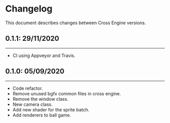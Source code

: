 # Changelog

This document describes changes between Cross Engine versions.

## 0.1.1: 29/11/2020
--------------------
* CI using Appveyor and Travis.

## 0.1.0: 05/09/2020
--------------------
* Code refactor.
* Remove unused bgfx common files in cross engine.
* Remove the window class.
* New camera class.
* Add new shader for the sprite batch.
* Add renderers to ball game.